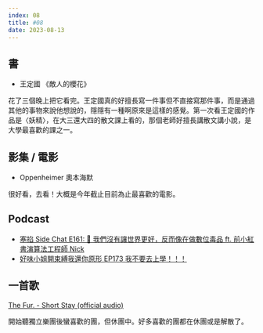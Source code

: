 ```yaml
---
index: 08
title: #08
date: 2023-08-13
---
```

## 書

- 王定國 《敵人的櫻花》

花了三個晚上把它看完。王定國真的好擅長寫一件事但不直接寫那件事，而是通過其他的事物來說他想說的，隱隱有一種啊原來是這樣的感覺。第一次看王定國的作品是〈妖精〉，在大三還大四的散文課上看的，那個老師好擅長講散文講小說，是大學最喜歡的課之一。

## 影集 / 電影

- Oppenheimer 奧本海默

很好看，去看！大概是今年截止目前為止最喜歡的電影。

## Podcast

- [塞掐 Side Chat E161: 📕 我們沒有讓世界更好，反而像在做數位毒品 ft. 前小紅書演算法工程師 Nick](https://open.spotify.com/episode/69rkBVEpB9YVilL3dwwayL?si=0751a8010ba24182&nd=1)
- [好味小姐開束縛我還你原形 EP173 我不要去上學！！！](https://open.spotify.com/episode/1kRr7qQt3giuwz8LmOkmsp?si=d04b7d2763924140&nd=1)

## 一首歌

[The Fur. - Short Stay (official audio)](https://www.youtube.com/watch?v=X2Ao9sdua4E)

開始聽獨立樂團後蠻喜歡的團，但休團中。好多喜歡的團都在休團或是解散了。